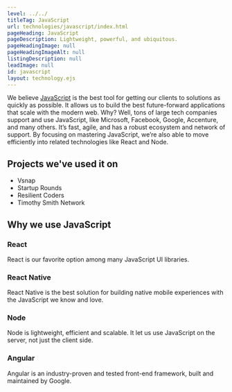 ```yaml
---
level: ../../
titleTag: JavaScript
url: technologies/javascript/index.html
pageHeading: JavaScript
pageDescription: Lightweight, powerful, and ubiquitous.
pageHeadingImage: null
pageHeadingImageAlt: null
listingDescription: null
leadImage: null
id: javascript
layout: technology.ejs
---
```


We believe <a href="https://www.javascript.com/">JavaScript</a> is the best tool for getting our clients to solutions as quickly as possible. It allows us to build the best future-forward applications that scale with the modern web. Why? Well, tons of large tech companies support and use JavaScript, like Microsoft, Facebook, Google, Accenture, and many others. It’s fast, agile, and has a robust ecosystem and network of support. By focusing on mastering JavaScript, we’re also able to move efficiently into related technologies like React and Node.

## Projects we've used it on

* Vsnap
* Startup Rounds
* Resilient Coders
* Timothy Smith Network

## Why we use JavaScript

### React

React is our favorite option among many JavaScript UI libraries.

### React Native

React Native is the best solution for building native mobile experiences with the JavaScript we know and love.

### Node

Node is lightweight, efficient and scalable. It let us use JavaScript on the server, not just the client side.

### Angular

Angular is an industry-proven and tested front-end framework, built and maintained by Google.